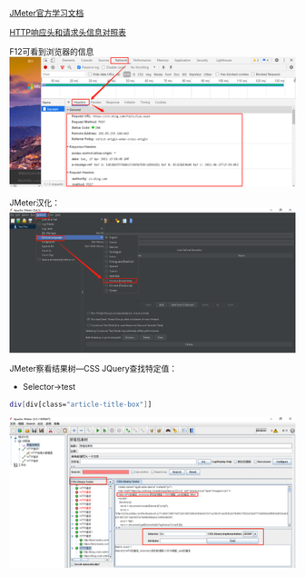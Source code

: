 #

##

###

[JMeter官方学习文档](https://jmeter.apache.org/usermanual/get-started.html)

[HTTP响应头和请求头信息对照表](http://tools.jb51.net/table/http_header)

F12可看到浏览器的信息
![](./../images/07_JeMter.png)

JMeter汉化：
![](./../images/07_JeMter语言.png)

JMeter察看结果树—CSS JQuery查找特定值：
- Selector->test

```bash
div[div[class="article-title-box"]]
```
![](./../images/07_JMeter_CSS.png)